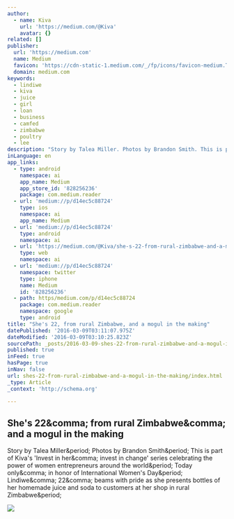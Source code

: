 ```yaml
---
author:
  - name: Kiva
    url: 'https://medium.com/@Kiva'
    avatar: {}
related: []
publisher:
  url: 'https://medium.com'
  name: Medium
  favicon: 'https://cdn-static-1.medium.com/_/fp/icons/favicon-medium.TAS6uQ-Y7kcKgi0xjcYHXw.ico'
  domain: medium.com
keywords:
  - lindiwe
  - kiva
  - juice
  - girl
  - loan
  - business
  - camfed
  - zimbabwe
  - poultry
  - lee
description: "Story by Talea Miller. Photos by Brandon Smith. This is part of Kiva's 'Invest in her, invest in change' series celebrating the power of women entrepreneurs around the world. Today only, in honor of International Women's Day. Lindiwe, 22, beams with pride as she presents bottles of her homemade juice and soda to customers at her shop in rural Zimbabwe."
inLanguage: en
app_links:
  - type: android
    namespace: ai
    app_name: Medium
    app_store_id: '828256236'
    package: com.medium.reader
  - url: 'medium://p/d14ec5c88724'
    type: ios
    namespace: ai
    app_name: Medium
  - url: 'medium://p/d14ec5c88724'
    type: android
    namespace: ai
  - url: 'https://medium.com/@Kiva/she-s-22-from-rural-zimbabwe-and-a-mogul-in-the-making-d14ec5c88724'
    type: web
    namespace: ai
  - url: 'medium://p/d14ec5c88724'
    namespace: twitter
    type: iphone
    name: Medium
    id: '828256236'
  - path: https/medium.com/p/d14ec5c88724
    package: com.medium.reader
    namespace: google
    type: android
title: "She's 22, from rural Zimbabwe, and a mogul in the making"
datePublished: '2016-03-09T03:11:07.975Z'
dateModified: '2016-03-09T03:10:25.823Z'
sourcePath: _posts/2016-03-09-shes-22-from-rural-zimbabwe-and-a-mogul-in-the-making.md
published: true
inFeed: true
hasPage: true
inNav: false
url: shes-22-from-rural-zimbabwe-and-a-mogul-in-the-making/index.html
_type: Article
_context: 'http://schema.org'

---
```

<article style=""><h1>She's 22&amp;comma; from rural Zimbabwe&amp;comma; and a mogul in the making</h1><p>Story by Talea Miller&amp;period; Photos by Brandon Smith&amp;period; This is part of Kiva's 'Invest in her&amp;comma; invest in change' series celebrating the power of women entrepreneurs around the world&amp;period; Today only&amp;comma; in honor of International Women's Day&amp;period; Lindiwe&amp;comma; 22&amp;comma; beams with pride as she presents bottles of her homemade juice and soda to customers at her shop in rural Zimbabwe&amp;period;</p><img src="https://cdn-images-1.medium.com/max/2000/1*iJ5kWWp_JUobhB0mMQB_Eg.jpeg" /></article>